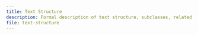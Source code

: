```yaml
---
title: Text Structure
description: Formal description of text structure, subclasses, related classes, and properties.
file: text-structure
---
```


